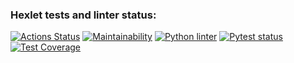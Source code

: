 ### Hexlet tests and linter status:
[![Actions Status](https://github.com/DenisTabakov/python-project-lvl2/workflows/hexlet-check/badge.svg)](https://github.com/DenisTabakov/python-project-lvl2/actions)
[![Maintainability](https://api.codeclimate.com/v1/badges/db267b5c01e760f71895/maintainability)](https://codeclimate.com/github/DenisTabakov/python-project-lvl2/maintainability)
[![Python linter](https://github.com/DenisTabakov/python-project-lvl2/actions/workflows/linter_flake8.yml/badge.svg)](https://github.com/DenisTabakov/python-project-lvl2/actions/workflows/linter_flake8.yml)
[![Pytest status](https://github.com/DenisTabakov/python-project-lvl2/actions/workflows/pytest.yml/badge.svg)](https://github.com/DenisTabakov/python-project-lvl2/actions/workflows/pytest.yml)
[![Test Coverage](https://api.codeclimate.com/v1/badges/db267b5c01e760f71895/test_coverage)](https://codeclimate.com/github/DenisTabakov/python-project-lvl2/test_coverage)